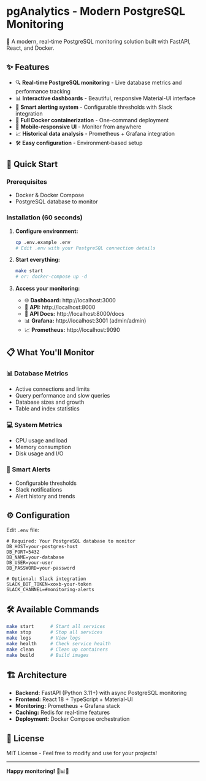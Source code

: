 # pgAnalytics - Modern PostgreSQL Monitoring

🐘 A modern, real-time PostgreSQL monitoring solution built with FastAPI, React, and Docker.

## ✨ Features

- 🔍 **Real-time PostgreSQL monitoring** - Live database metrics and performance tracking
- 📊 **Interactive dashboards** - Beautiful, responsive Material-UI interface
- 🚨 **Smart alerting system** - Configurable thresholds with Slack integration
- 🐳 **Full Docker containerization** - One-command deployment
- 📱 **Mobile-responsive UI** - Monitor from anywhere
- 📈 **Historical data analysis** - Prometheus + Grafana integration
- 🛠️ **Easy configuration** - Environment-based setup

## 🚀 Quick Start

### Prerequisites
- Docker & Docker Compose
- PostgreSQL database to monitor

### Installation (60 seconds)

1. **Configure environment:**
   ```bash
   cp .env.example .env
   # Edit .env with your PostgreSQL connection details
   ```

2. **Start everything:**
   ```bash
   make start
   # or: docker-compose up -d
   ```

3. **Access your monitoring:**
   - 🌐 **Dashboard:** http://localhost:3000
   - 🔧 **API:** http://localhost:8000  
   - 📖 **API Docs:** http://localhost:8000/docs
   - 📊 **Grafana:** http://localhost:3001 (admin/admin)
   - 📈 **Prometheus:** http://localhost:9090

## 📋 What You'll Monitor

### 📊 Database Metrics
- Active connections and limits
- Query performance and slow queries  
- Database sizes and growth
- Table and index statistics

### 💻 System Metrics
- CPU usage and load
- Memory consumption
- Disk usage and I/O

### 🚨 Smart Alerts
- Configurable thresholds
- Slack notifications
- Alert history and trends

## ⚙️ Configuration

Edit `.env` file:
```env
# Required: Your PostgreSQL database to monitor
DB_HOST=your-postgres-host
DB_PORT=5432
DB_NAME=your-database
DB_USER=your-user
DB_PASSWORD=your-password

# Optional: Slack integration
SLACK_BOT_TOKEN=xoxb-your-token
SLACK_CHANNEL=#monitoring-alerts
```

## 🛠️ Available Commands

```bash
make start      # Start all services
make stop       # Stop all services  
make logs       # View logs
make health     # Check service health
make clean      # Clean up containers
make build      # Build images
```

## 🏗️ Architecture

- **Backend:** FastAPI (Python 3.11+) with async PostgreSQL monitoring
- **Frontend:** React 18 + TypeScript + Material-UI
- **Monitoring:** Prometheus + Grafana stack
- **Caching:** Redis for real-time features
- **Deployment:** Docker Compose orchestration

## 📝 License

MIT License - Feel free to modify and use for your projects!

---

**Happy monitoring!** 🐘📊✨
